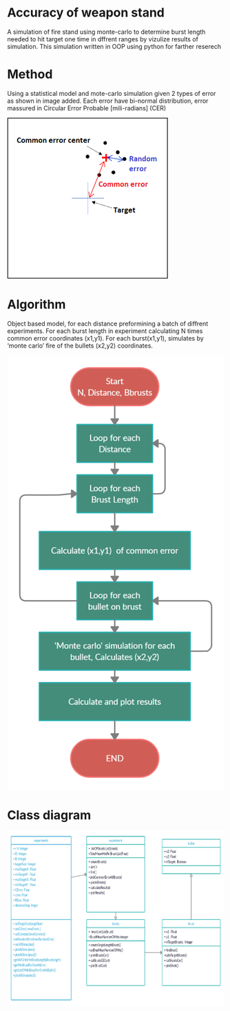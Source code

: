# Accuracy of weapon stand 
A simulation of fire stand using monte-carlo to determine burst length needed to hit target one time in dffrent ranges by vizulize results of simulation.
This simulation written in OOP using python for farther reserech

# Method
Using a statistical model and mote-carlo simulation given 2 types of error as shown in image added.
Each error have bi-normal distribution, error massured in Circular Error Probable [mili-radians] (CER) 

![alt text](https://github.com/GoshaDo/FireSimulation/blob/main/ErrorsPlot.png?raw=true "Erros plot")

# Algorithm
Object based model, for each distance preformining a batch of diffrent experiments. For each burst length in experiment calculating N times 
common error coordinates (x1,y1). For each burst(x1,y1), simulates by ‘monte carlo’ fire
of the bullets (x2,y2) coordinates. 

![alt text](https://github.com/GoshaDo/FireSimulation/blob/main/AlgorithmFlowChart.png?raw=true "Algorithm flow")

# Class diagram
<img src="https://github.com/GoshaDo/FireSimulation/blob/main/ClassDiagram.png" width="746" height="406">
